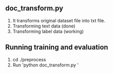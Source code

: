 ## doc_transform.py 
1. It transforms original dataset file into txt file. 
2. Transforming text data (done) 
3. Transforming label data (working)

## Running training and evaluation
1. cd ./preprocess
2. Run 'python doc_transform.py <dataset>'
